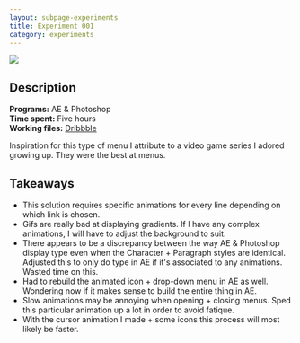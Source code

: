 ```yaml
---
layout: subpage-experiments
title: Experiment 001
category: experiments
---
```

<img src="http://helentran.com/img/experiments/Experiment001.gif">

## Description
__Programs:__ AE & Photoshop  
__Time spent:__ Five hours  
__Working files:__ [Dribbble](https://drb.li/FSnWi)

Inspiration for this type of menu I attribute to a video game series I adored growing up. They were the best at menus.

## Takeaways
* This solution requires specific animations for every line depending on which link is chosen.
* Gifs are really bad at displaying gradients. If I have any complex animations, I will have to adjust the background to suit.
* There appears to be a discrepancy between the way AE & Photoshop display type even when the Character + Paragraph styles are identical. Adjusted this to only do type in AE if it's associated to any animations. Wasted time on this.
* Had to rebuild the animated icon + drop-down menu in AE as well. Wondering now if it makes sense to build the entire thing in AE.
* Slow animations may be annoying when opening + closing menus. Sped this particular animation up a lot in order to avoid fatique. 
* With the cursor animation I made + some icons this process will most likely be faster. 